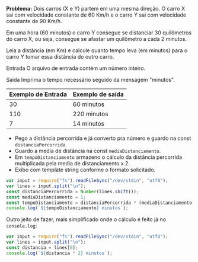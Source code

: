 **Problema:** Dois carros (X e Y) partem em uma mesma direção. O carro X sai com velocidade constante de 60 Km/h e o carro Y sai com velocidade constante de 90 Km/h.

Em uma hora (60 minutos) o carro Y consegue se distanciar 30 quilômetros do carro X, ou seja, consegue se afastar um quilômetro a cada 2 minutos.

Leia a distância (em Km) e calcule quanto tempo leva (em minutos) para o carro Y tomar essa distância do outro carro.

Entrada
O arquivo de entrada contém um número inteiro.

Saída
Imprima o tempo necessário seguido da mensagem "minutos".

| Exemplo de Entrada | Exemplo de saída |
| --- | --- |
| 30 | 60 minutos |
| 110 | 220 minutos |
| 7 | 14 minutos |
- Pego a distância percorrida e já converto pra número e guardo na const `distanciaPercorrida`.
- Guardo a media de distância na const `mediaDistanciamento`.
- Em `tempoDistanciamento` armazeno o cálculo da distância percorrida multiplicada pela media de distanciamento x 2.
- Exibo com template string conforme o formato solicitado.

```jsx
var input = require("fs").readFileSync("/dev/stdin", "utf8");
var lines = input.split("\n");
const distanciaPercorrida = Number(lines.shift());
const mediaDistanciamento = 1;
const tempoDistanciamento = distanciaPercorrida * (mediaDistanciamento * 2);
console.log(`${tempoDistanciamento} minutos`);
```

Outro jeito de fazer, mais simplificado onde o cálculo é feito já no `console.log`:

```jsx
var input = require("fs").readFileSync("/dev/stdin", "utf8");
var lines = input.split("\n");
const distancia = lines[0];
console.log(`${distancia * 2} minutos`);
```